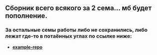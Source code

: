 ## Сборник всего всякого за 2 сема... мб будет пополнение.

### За остальные семы работы либо не сохранились, либо лежат где-то в потаённых углах по ссылке ниже:

- **[example-repo](https://github.com/dYGamma/FullDich)**
